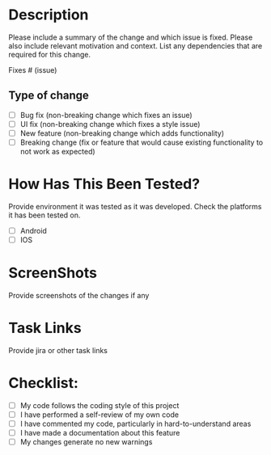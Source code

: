# Description

Please include a summary of the change and which issue is fixed. Please also include relevant motivation and context. List any dependencies that are required for this change.

Fixes # (issue)

## Type of change


- [ ] Bug fix (non-breaking change which fixes an issue)
- [ ] UI fix (non-breaking change which fixes a style issue)
- [ ] New feature (non-breaking change which adds functionality)
- [ ] Breaking change (fix or feature that would cause existing functionality to not work as expected)

# How Has This Been Tested?
Provide environment it was tested as it was developed. Check the platforms it has been tested on.

- [ ] Android
- [ ] IOS

# ScreenShots
Provide screenshots of the changes if any

# Task Links
Provide jira or other task links

# Checklist:

- [ ] My code follows the coding style of this project
- [ ] I have performed a self-review of my own code
- [ ] I have commented my code, particularly in hard-to-understand areas
- [ ] I have made a documentation about this feature
- [ ] My changes generate no new warnings
